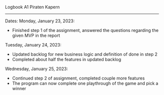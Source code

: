 Logbook A1 Piraten Kapern 
_______________________________

Dates:
Monday, January 23, 2023:
- Finished step 1 of the assignment, answered the questions regarding the given MVP 
  in the report

Tuesday, January 24, 2023:
- Updated backlog for new business logic and definition of done in step 2
- Completed about half the features in updated backlog

Wednesday, January 25, 2023:
- Continued step 2 of assignment, completed couple more features
- The program can now complete one playthrough of the game and pick a winner